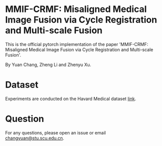 # MMIF-CRMF: Misaligned Medical Image Fusion via Cycle Registration and Multi-scale Fusion

This is the official pytorch implementation of the paper 'MMIF-CRMF: Misaligned Medical Image Fusion via Cycle Registration and Multi-scale Fusion'.

By Yuan Chang, Zheng Li and Zhenyu Xu.

# Dataset

Experiments are conducted on the Havard Medical dataset [link]([https://www.med.harvard.edu/AANLIB/home.html]).

# Question

For any questions, please open an issue or email changyuan@stu.scu.edu.cn.
